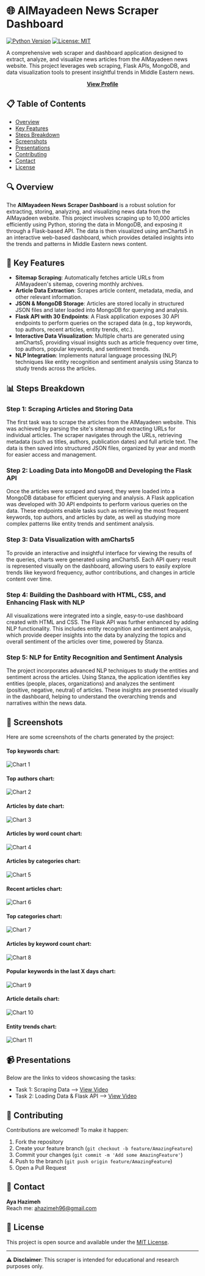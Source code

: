 # 🌐 AlMayadeen News Scraper Dashboard

[![Python Version](https://img.shields.io/badge/python-3.7%2B-blue)](https://www.python.org/downloads/)
[![License: MIT](https://img.shields.io/badge/License-MIT-yellow.svg)](https://opensource.org/licenses/MIT)

A comprehensive web scraper and dashboard application designed to extract, analyze, and visualize news articles from the AlMayadeen news website. This project leverages web scraping, Flask APIs, MongoDB, and data visualization tools to present insightful trends in Middle Eastern news.

<div align="center">
  <a href="https://github.com/ayahzm"><strong>View Profile</strong></a>
</div>

## 📋 Table of Contents

- [Overview](#-overview)
- [Key Features](#-key-features)
- [Steps Breakdown](#-steps-breakdown)
- [Screenshots](#-screenshots)
- [Presentations](#-presentations)
- [Contributing](#-contributing)
- [Contact](#-contact)
- [License](#-license)

## 🔍 Overview

The **AlMayadeen News Scraper Dashboard** is a robust solution for extracting, storing, analyzing, and visualizing news data from the AlMayadeen website. This project involves scraping up to 10,000 articles efficiently using Python, storing the data in MongoDB, and exposing it through a Flask-based API. The data is then visualized using amCharts5 in an interactive web-based dashboard, which provides detailed insights into the trends and patterns in Middle Eastern news content.

## 🚀 Key Features

- **Sitemap Scraping**: Automatically fetches article URLs from AlMayadeen's sitemap, covering monthly archives.
- **Article Data Extraction**: Scrapes article content, metadata, media, and other relevant information.
- **JSON & MongoDB Storage**: Articles are stored locally in structured JSON files and later loaded into MongoDB for querying and analysis.
- **Flask API with 30 Endpoints**: A Flask application exposes 30 API endpoints to perform queries on the scraped data (e.g., top keywords, top authors, recent articles, entity trends, etc.).
- **Interactive Data Visualization**: Multiple charts are generated using amCharts5, providing visual insights such as article frequency over time, top authors, popular keywords, and sentiment trends.
- **NLP Integration**: Implements natural language processing (NLP) techniques like entity recognition and sentiment analysis using Stanza to study trends across the articles.

## 📊 Steps Breakdown

### Step 1: Scraping Articles and Storing Data
The first task was to scrape the articles from the AlMayadeen website. This was achieved by parsing the site's sitemap and extracting URLs for individual articles. The scraper navigates through the URLs, retrieving metadata (such as titles, authors, publication dates) and full article text. The data is then saved into structured JSON files, organized by year and month for easier access and management.

### Step 2: Loading Data into MongoDB and Developing the Flask API
Once the articles were scraped and saved, they were loaded into a MongoDB database for efficient querying and analysis. A Flask application was developed with 30 API endpoints to perform various queries on the data. These endpoints enable tasks such as retrieving the most frequent keywords, top authors, and articles by date, as well as studying more complex patterns like entity trends and sentiment analysis.

### Step 3: Data Visualization with amCharts5
To provide an interactive and insightful interface for viewing the results of the queries, charts were generated using amCharts5. Each API query result is represented visually on the dashboard, allowing users to easily explore trends like keyword frequency, author contributions, and changes in article content over time.

### Step 4: Building the Dashboard with HTML, CSS, and Enhancing Flask with NLP
All visualizations were integrated into a single, easy-to-use dashboard created with HTML and CSS. The Flask API was further enhanced by adding NLP functionality. This includes entity recognition and sentiment analysis, which provide deeper insights into the data by analyzing the topics and overall sentiment of the articles over time, powered by Stanza.

### Step 5: NLP for Entity Recognition and Sentiment Analysis
The project incorporates advanced NLP techniques to study the entities and sentiment across the articles. Using Stanza, the application identifies key entities (people, places, organizations) and analyzes the sentiment (positive, negative, neutral) of articles. These insights are presented visually in the dashboard, helping to understand the overarching trends and narratives within the news data.

## 📸 Screenshots

Here are some screenshots of the charts generated by the project:
<h4>Top keywords chart:</h4>

![Chart 1](./screenshots/top%20keywords.png)
<h4>Top authors chart:</h4>

![Chart 2](./screenshots/Top%20Authors.png)
<h4>Articles by date chart:</h4>

![Chart 3](./screenshots/articles%20by%20date.png)
<h4>Articles by word count chart:</h4>

![Chart 4](./screenshots/articles%20by%20word%20count.png)
<h4>Articles by categories chart:</h4>

![Chart 5](./screenshots/articles%20by%20classes.png)
<h4>Recent articles chart:</h4>

![Chart 6](./screenshots/recent%20articles.png)
<h4>Top categories chart:</h4>

![Chart 7](./screenshots/top%20classes.png)
<h4>Articles by keyword count chart:</h4>

![Chart 8](./screenshots/articles%20by%20keyword%20count.png)
<h4>Popular keywords in the last X days chart:</h4>

![Chart 9](./screenshots/popular%20keyword%20in%20last%20x%20days.png)
<h4>Article details chart:</h4>

![Chart 10](./screenshots/article%20details.png)
<h4>Entity trends chart:</h4>

![Chart 11](./screenshots/entity%20trends.png)

## 📹 Presentations

Below are the links to videos showcasing the tasks:

- Task 1: Scraping Data --> [View Video](https://drive.google.com/file/d/1bKMB_NH6u7gsqxA88hTcwSsOmfhzJVGh/view?usp=drive_link)
- Task 2: Loading Data & Flask API --> [View Video](https://drive.google.com/file/d/1cOmY_PFFeugUombv0RPzXiKYp_DB-Zg4/view?usp=drive_link)

## 🤝 Contributing

Contributions are welcomed! To make it happen:

1. Fork the repository
2. Create your feature branch (`git checkout -b feature/AmazingFeature`)
3. Commit your changes (`git commit -m 'Add some AmazingFeature'`)
4. Push to the branch (`git push origin feature/AmazingFeature`)
5. Open a Pull Request

## 👤 Contact

**Aya Hazimeh**  
Reach me: ahazimeh96@gmail.com

## 📄 License

This project is open source and available under the [MIT License](LICENSE).

---

⚠️ **Disclaimer**: This scraper is intended for educational and research purposes only.
